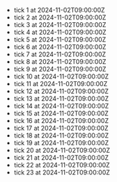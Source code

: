 - tick 1 at 2024-11-02T09:00:00Z
- tick 2 at 2024-11-02T09:00:00Z
- tick 3 at 2024-11-02T09:00:00Z
- tick 4 at 2024-11-02T09:00:00Z
- tick 5 at 2024-11-02T09:00:00Z
- tick 6 at 2024-11-02T09:00:00Z
- tick 7 at 2024-11-02T09:00:00Z
- tick 8 at 2024-11-02T09:00:00Z
- tick 9 at 2024-11-02T09:00:00Z
- tick 10 at 2024-11-02T09:00:00Z
- tick 11 at 2024-11-02T09:00:00Z
- tick 12 at 2024-11-02T09:00:00Z
- tick 13 at 2024-11-02T09:00:00Z
- tick 14 at 2024-11-02T09:00:00Z
- tick 15 at 2024-11-02T09:00:00Z
- tick 16 at 2024-11-02T09:00:00Z
- tick 17 at 2024-11-02T09:00:00Z
- tick 18 at 2024-11-02T09:00:00Z
- tick 19 at 2024-11-02T09:00:00Z
- tick 20 at 2024-11-02T09:00:00Z
- tick 21 at 2024-11-02T09:00:00Z
- tick 22 at 2024-11-02T09:00:00Z
- tick 23 at 2024-11-02T09:00:00Z
